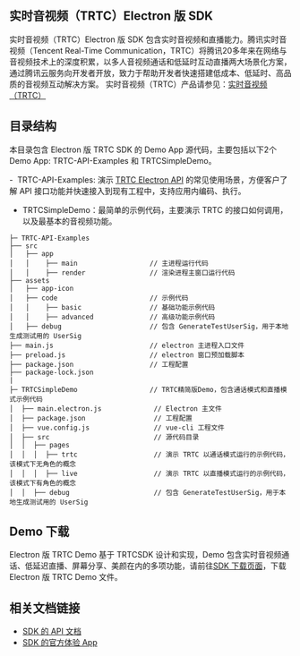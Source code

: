 ## 实时音视频（TRTC）Electron 版 SDK
实时音视频（TRTC）Electron 版 SDK 包含实时音视频和直播能力。腾讯实时音视频（Tencent Real-Time Communication，TRTC）将腾讯20多年来在网络与音视频技术上的深度积累，以多人音视频通话和低延时互动直播两大场景化方案，通过腾讯云服务向开发者开放，致力于帮助开发者快速搭建低成本、低延时、高品质的音视频互动解决方案。
实时音视频（TRTC）产品请参见：[实时音视频（TRTC）](https://cloud.tencent.com/product/trtc)

## 目录结构
本目录包含 Electron 版 TRTC SDK 的 Demo App 源代码，主要包括以下2个 Demo App: TRTC-API-Examples 和 TRTCSimpleDemo。

-   TRTC-API-Examples: 演示 [TRTC Electron API](https://web.sdk.qcloud.com/trtc/electron/doc/zh-cn/trtc_electron_sdk/index.html) 的常见使用场景，方便客户了解 API 接口功能并快速接入到现有工程中，支持应用内编码、执行。
-   TRTCSimpleDemo：最简单的示例代码，主要演示 TRTC 的接口如何调用，以及最基本的音视频功能。

```
├─ TRTC-API-Examples
├── src
│   ├── app
│   │    ├── main                  // 主进程运行代码
│   │    ├── render                // 渲染进程主窗口运行代码
├── assets
│   ├── app-icon
│   ├── code                       // 示例代码
│   │    ├── basic                 // 基础功能示例代码
│   │    ├── advanced              // 高级功能示例代码
│   ├── debug                      // 包含 GenerateTestUserSig，用于本地生成测试用的 UserSig
├── main.js                        // electron 主进程入口文件
├── preload.js                     // electron 窗口预加载脚本
├── package.json                   // 工程配置
├── package-lock.json
|
├─ TRTCSimpleDemo                  // TRTC精简版Demo，包含通话模式和直播模式示例代码
│  ├── main.electron.js             // Electron 主文件
│  ├── package.json                 // 工程配置
│  ├── vue.config.js                // vue-cli 工程文件
│  ├── src                          // 源代码目录
│  │  ├── pages                     
│  │  │  ├── trtc                   // 演示 TRTC 以通话模式运行的示例代码，该模式下无角色的概念
│  │  │  ├── live                   // 演示 TRTC 以直播模式运行的示例代码，该模式下有角色的概念
│  │  ├── debug                     // 包含 GenerateTestUserSig，用于本地生成测试用的 UserSig
```

## Demo 下载

Electron 版 TRTC Demo 基于 TRTCSDK 设计和实现，Demo 包含实时音视频通话、低延迟直播、屏幕分享、美颜在内的多项功能，请前往[SDK 下载页面](https://cloud.tencent.com/document/product/647/32689#TRTC)，下载 Electron 版 TRTC Demo 文件。

## 相关文档链接

- [SDK 的 API 文档](https://web.sdk.qcloud.com/trtc/electron/doc/zh-cn/trtc_electron_sdk/index.html)
- [SDK 的官方体验 App](https://cloud.tencent.com/document/product/647/17021)

